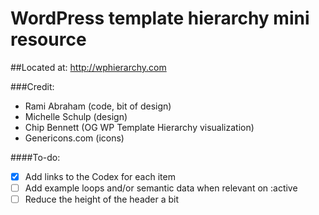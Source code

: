 WordPress template hierarchy mini resource
==========================================

##Located at: http://wphierarchy.com

###Credit:

- Rami Abraham (code, bit of design)
- Michelle Schulp (design)
- Chip Bennett (OG WP Template Hierarchy visualization)
- Genericons.com (icons)

####To-do:

- [x] Add links to the Codex for each item
- [ ] Add example loops and/or semantic data when relevant on :active
- [ ] Reduce the height of the header a bit
